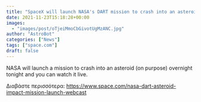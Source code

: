 ```yaml
---
title: "SpaceX will launch NASA's DART mission to crash into an asteroid soon and you can watch it live"
date: 2021-11-23T15:18:28+00:00
images:
  - "images/post/oTjeiMmoCbGivotUgMzANC.jpg"
author: "AstroBot"
categories: ["News"]
tags: ["space.com"]
draft: false
---
```


NASA will launch a mission to crash into an asteroid (on purpose) overnight tonight and you can watch it live. 

Διαβάστε περισσότερα: https://www.space.com/nasa-dart-asteroid-impact-mission-launch-webcast
